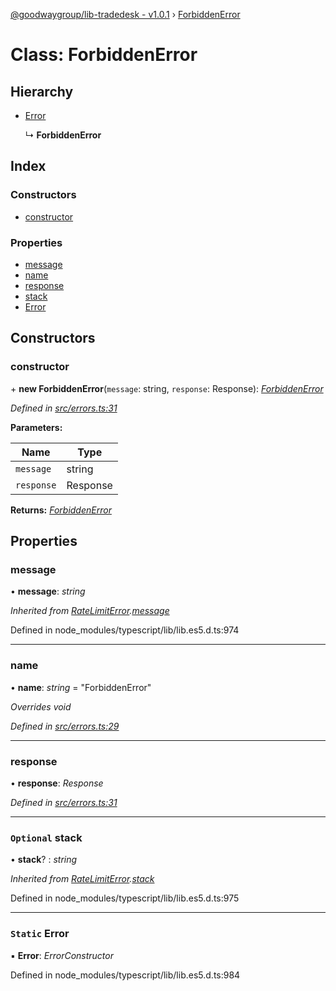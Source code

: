 [@goodwaygroup/lib-tradedesk - v1.0.1](../README.md) › [ForbiddenError](forbiddenerror.md)

# Class: ForbiddenError

## Hierarchy

* [Error](ratelimiterror.md#static-error)

  ↳ **ForbiddenError**

## Index

### Constructors

* [constructor](forbiddenerror.md#constructor)

### Properties

* [message](forbiddenerror.md#message)
* [name](forbiddenerror.md#name)
* [response](forbiddenerror.md#response)
* [stack](forbiddenerror.md#optional-stack)
* [Error](forbiddenerror.md#static-error)

## Constructors

###  constructor

\+ **new ForbiddenError**(`message`: string, `response`: Response): *[ForbiddenError](forbiddenerror.md)*

*Defined in [src/errors.ts:31](https://github.com/GoodwayGroup/lib-tradedesk/blob/0960320/src/errors.ts#L31)*

**Parameters:**

Name | Type |
------ | ------ |
`message` | string |
`response` | Response |

**Returns:** *[ForbiddenError](forbiddenerror.md)*

## Properties

###  message

• **message**: *string*

*Inherited from [RateLimitError](ratelimiterror.md).[message](ratelimiterror.md#message)*

Defined in node_modules/typescript/lib/lib.es5.d.ts:974

___

###  name

• **name**: *string* = "ForbiddenError"

*Overrides void*

*Defined in [src/errors.ts:29](https://github.com/GoodwayGroup/lib-tradedesk/blob/0960320/src/errors.ts#L29)*

___

###  response

• **response**: *Response*

*Defined in [src/errors.ts:31](https://github.com/GoodwayGroup/lib-tradedesk/blob/0960320/src/errors.ts#L31)*

___

### `Optional` stack

• **stack**? : *string*

*Inherited from [RateLimitError](ratelimiterror.md).[stack](ratelimiterror.md#optional-stack)*

Defined in node_modules/typescript/lib/lib.es5.d.ts:975

___

### `Static` Error

▪ **Error**: *ErrorConstructor*

Defined in node_modules/typescript/lib/lib.es5.d.ts:984
